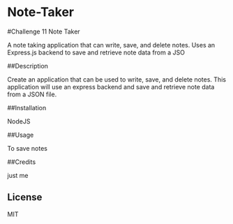 # Note-Taker

#Challenge 11 Note Taker

A note taking application that can write, save, and delete notes. Uses an Express.js backend to save and retrieve note data from a JSO

##Description

Create an application that can be used to write, save, and delete notes. This application will use an express backend and save and retrieve note data from a JSON file.



##Installation

NodeJS


##Usage

To save notes

##Credits

just me

## License

MIT
